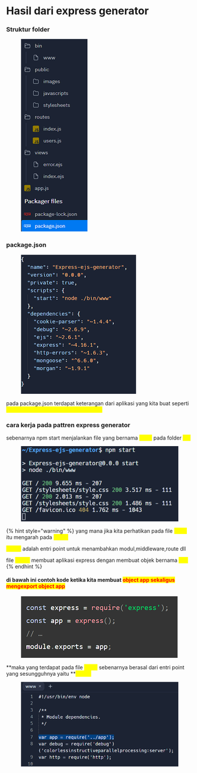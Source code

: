 # Hasil dari express generator

### Struktur folder

<figure><img src="../.gitbook/assets/image (11) (1).png" alt=""><figcaption></figcaption></figure>

### package.json <a href="#package.json" id="package.json"></a>

<figure><img src="../.gitbook/assets/image (1) (3) (2).png" alt=""><figcaption></figcaption></figure>

pada package.json terdapat keterangan dari aplikasi yang kita buat seperti <mark style="color:yellow;">Name,version,script dan dependencies</mark>



### cara kerja pada pattren express generator

sebenarnya npm start menjalankan file yang bernama <mark style="color:yellow;">www</mark> pada folder <mark style="color:yellow;">bin</mark>

<figure><img src="../.gitbook/assets/image (2) (4).png" alt=""><figcaption></figcaption></figure>

{% hint style="warning" %}
yang mana jika kita perhatikan pada file <mark style="color:yellow;">www</mark> itu mengarah pada <mark style="color:yellow;">app.js</mark>&#x20;

<mark style="color:yellow;">app.js</mark> adalah entri point untuk menambahkan modul,middleware,route dll

file <mark style="color:yellow;">app.js</mark> membuat aplikasi express dengan membuat objek bernama <mark style="color:yellow;">app</mark>
{% endhint %}

#### di bawah ini contoh kode ketika kita membuat <mark style="color:red;">object app sekaligus mengexport object app</mark>

<figure><img src="../.gitbook/assets/image (3).png" alt=""><figcaption></figcaption></figure>

**maka yang terdapat pada file **<mark style="color:yellow;">**www**</mark>** sebenarnya berasal dari entri point yang sesungguhnya yaitu **<mark style="color:yellow;">**app.js**</mark>

<figure><img src="../.gitbook/assets/image (1) (4).png" alt=""><figcaption></figcaption></figure>
